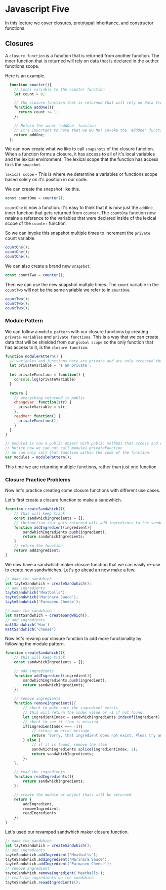 # Javascript Five

In this lecture we cover closures, prototypal inheritance, and constructor functions.

## Closures

A `closure function` is a function that is returned from another function. The inner function that is returned will rely on data that is declared in the outher functions scope.

Here is an example.

```js
  function counter(){
    // Local variable to the counter function
    let count = 0;

    // The closure function that is returned that will rely on data from the counter functions scope
    function addOne(){
      return count += 1;
    };

    // Return the inner 'addOne' function
    // It's important to note that we DO NOT invoke the 'addOne' function because we want to return the function itself
    return addOne;
  };
```

We can now create what we like to call `snapshots` of the closure function. When a function forms a closure, it has access to all of it's local variables and the lexical environment. The lexical scope that the function has access to is the `snapshot`.

`lexical scope` - This is where we determine a variables or functions scope based solely on it's position in our code.

We can create the snapshot like this.

```js
const countOne = counter();
```

`countOne` is now a function. It's easy to think that it is now just the `addOne` inner function that gets returned from `counter`.  The `countOne` function now retains a reference to the variables that were declared inside of the lexical scope of the `counter` function.

So we can invoke this snapshot multiple times to increment the `private` count variable.

```js
countOne();
countOne();
countOne();
```

We can also create a brand new `snapshot`.

```js
const countTwo = counter();
```

Then we can use the new snapshot multple times. The `count` variable in the `countTwo` will not be the same variable we refer to in `countOne`.

```js
countTwo();
countTwo();
countTwo();
```

### Module Pattern

We can follow a `module pattern` with our closure functions by creating `private variables` and `private functions`. This is a way that we can create data that will be shielded from our `global scope` so the only function that has access to it, is the `closure function`.

```js
function modulePattern() {
  // variables and functions here are private and are only accessed through the public functions in the returned object
  let privateVariable = 'I am private';
  
  let privateFunction = function() {
    console.log(privateVariable)
  }
  
  return {
    // everything returned is public
    changeVar: function(str) {
      privateVariable = str;
    },
    readVar: function() {
      privateFunction();
    }
  }
}

// module1 is now a public object with public methods that access and change private variables.
// Notice how we can not call module1.privateFunction
// We can only call that function within the code of the function.
var module1 = modulePattern();
```

This time we are returning multiple functions, rather than just one function.

### Closure Practice Problems

Now let's practice creating some closure functions with different use cases.

Let's first create a closure function to make a sandwhich.

```js
function createSandwhich(){
    // this will keep track 
    const sandwhichIngredients = [];
    // thefunction that gets returned will add ingredients to the sandwhich
    function addIngredient(ingredient){
        sandwhichIngredients.push(ingredient);
        return sandwhichIngredients;
    }
    // return the function
    return addIngredient;
}
```

We now have a sandwhich maker closure function that we can easily re-use to create new sandwhiches. Let's go ahead an now make a few.

```js
// make the sandwhich
let tayteSandwhich = createSandwhich();
// add ingredients
tayteSandwhich('Meatballs');
tayteSandwhich('Marinara Sauce');
tayteSandwhich('Parmasen Cheese');
```

```js
// make the sandwhich
let mattSandwhich = createSandwhich();
// add ingredients
mattSandwhich('Ham')
mattSandwhich('Cheese')
```

Now let's revamp our closure function to add more functionality by following the module pattern.

```js
function createSandwhich(){
    // this will keep track 
    const sandwhichIngredients = [];

    // add ingredients
    function addIngredient(ingredient){
        sandwhichIngredients.push(ingredient);
        return sandwhichIngredients;
    };
    
    // remove ingredients
    function removeIngredient(){
        // check to make sure the ingredient exists
        // this will return the index value or -1 if not found
        let ingredientIndex = sandwhichIngredients.indexOf(ingredient);
        // check to see if item is missing
        if(ingredientIndex === -1){
            // return an error message
            return 'Sorry, that ingredient does not exist. Pleas try another!'
        } else {
            // if it is found, remove the item
            sandwhichIngredients.splice(ingredientIndex, 1);
            return sandwhichIngredients;
        };
    };

    // read the ingredients
    function readIngredients(){
        return sandwhichIngredients;
    };

    // create the module or object thatv will be returned
    return {
        addIngredient,
        removeIngredient,
        readIngredients
    };
}
```

Let's used our revamped sandwhich maker closure function.

```js
// make the sandwhich
let tayteSandwhich = createSandwhich();
// add ingredients
tayteSandwhich.addIngredient('Meatballs');
tayteSandwhich.addIngredient('Marinara Sauce');
tayteSandwhich.addIngredient('Parmasen Cheese');
// remove ingredient
tayteSandwhich.removeIngredient('Meatballs');
// read the ingredients on the sandwhich
tayteSandwhich.reaadIngredients();
```

